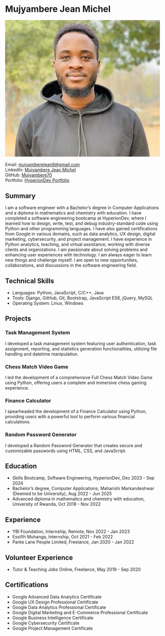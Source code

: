 # Mujyambere Jean Michel
![Profile Picture](https://github.com/Mujyambere70/Mujyambere70/blob/main/IMG-20240111-WA0023_1.jpg)


Email: mujyamberejean9@gmail.com   
LinkedIn: [Mujyambere Jean Michel](https://www.linkedin.com/in/mujyambere-jean-michel-a78913206/)   
GitHub: [Mujyambere70](https://github.com/Mujyambere70)  
Portfolio: [HyperionDev Portfolio](https://www.hyperiondev.com/portfolio/MJ23120010683/)
 
## Summary
I am a software engineer with a Bachelor’s degree in Computer Applications and a diploma in mathematics and chemistry with education. I have completed a software engineering bootcamp at HyperionDev, where I learned how to design, write, test, and debug industry-standard code using Python and other programming languages. I have also gained certifications from Google in various domains, such as data analytics, UX design, digital marketing, cybersecurity, and project management. I have experience in Python analytics, teaching, and virtual assistance, working with diverse clients and organizations. I am passionate about solving problems and enhancing user experiences with technology. I am always eager to learn new things and challenge myself. I am open to new opportunities, collaborations, and discussions in the software engineering field.

## Technical Skills
- Languages: Python, JavaScript, C/C++, Java
- Tools: Django, GitHub, Git, Bootstrap, JavaScript ES6, jQuery, MySQL
- Operating System: Linux, Windows

## Projects
### Task Management System
I developed a task management system featuring user authentication, task assignment, reporting, and statistics generation functionalities, utilizing file handling and datetime manipulation.

### Chess Match Video Game
I led the development of a comprehensive Full Chess Match Video Game using Python, offering users a complete and immersive chess gaming experience.

### Finance Calculator
I spearheaded the development of a Finance Calculator using Python, providing users with a powerful tool to perform various financial calculations.

### Random Password Generator
I developed a Random Password Generator that creates secure and customizable passwords using HTML, CSS, and JavaScript.

## Education
- Skills Bootcamp, Software Engineering, HyperionDev, Dec 2023 - Sep 2024
- Bachelor’s degree, Computer Applications, Maharishi Markandeshwar (Deemed to be University), Aug 2022 - Jun 2025
- Advanced diploma in mathematics and chemistry with education, University of Rwanda, Oct 2018 - Nov 2022

## Experience
- YBI Foundation, Internship, Remote, Nov 2022 - Jan 2023
- Essifih Muhanga, Internship, Oct 2021 - Feb 2022
- Parke Lane People Limited, Freelance, Jan 2020 - Jan 2022

## Volunteer Experience
- Tutor & Teaching Jobs Online, Freelance, May 2019 - Sep 2020

## Certifications
- Google Advanced Data Analytics Certificate
- Google UX Design Professional Certificate
- Google Data Analytics Professional Certificate
- Google Digital Marketing and E-Commerce Professional Certificate
- Google Business Intelligence Certificate
- Google Cybersecurity Certificate
- Google Project Management Certificate

